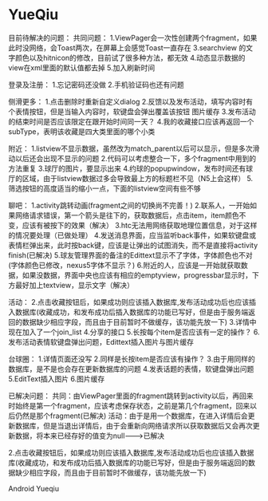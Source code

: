 YueQiu
======
目前待解决的问题：
共同问题：
1.ViewPager会一次性创建两个fragment，如果此时没网络，会Toast两次，在屏幕上会感觉Toast一直存在
3.searchview 的文字颜色以及hitnicon的修改，目前试了很多种方法，都无效
4.动态显示数据的view在xml里面的默认值都去掉
5.加入刷新时间

登录及注册：
1.忘记密码还没做
2.手机验证码也还有问题

侧滑更多：
1.点击删除时重新自定义dialog
2.反馈以及发布活动，填写内容时有个表情按钮，但是当输入内容时，软键盘会弹出覆盖该按钮
图片缓存
3.发布活动的结束时间是否应该限定在跟开始时间同一天？
4.我的收藏接口应该再返回一个subType，表明该收藏是四大类里面的哪个小类



附近：
1.listview不显示数据，虽然改为match_parent以后可以显示，但是多次滑动以后还会出现不显示的问题
2.代码可以考虑整合一下，多个fragment中用到的方法重复
3.球厅的图片，要显示出来
4.约球的popupwindow，发布时间还有球厅的区域，由于listview数据过多会导致最上方的标题栏不见（N5上会这样）
5.筛选按钮的高度适当的缩小一点，下面的listview空间有些不够

聊吧：
1.activity跳转动画(fragment之间的切换尚不完善！)
2.联系人，一开始如果网络请求错误，第一个箭头是往下的，获取数据后，点击item，item颜色不变，应该有被按下的效果（解决）
3.htc无法用网络获取地理位置信息，对于这样的情况要处理（已做处理）
4.发送消息界面，应当监听back事件，如果软键盘或表情栏弹出来，此时按back键，应该是让弹出的试图消失，而不是直接将activity finish(已解决)
5.球友管理界面的备注的Edittext显示不了字体，字体颜色也不对(字体颜色已修改，nexus5字体不显示？)
6.附近的人，应该是一开始就获取数据，如果没数据，界面中央也应该有相应的emptyview，progressbar显示时，下方最好加上textview，显示文字（解决）

活动：
	2.点击收藏按钮后，如果成功则应该插入数据库,发布活动成功后也应该插入数据库(收藏成功，和发布成功后插入数据库的功能已写好，但是由于服务端返回的数据缺少相应字段，而且由于目前暂时不做缓存，该功能先放一下)
3.详情中现在加入了一个join_list
4.分享的接口
5.长按每个item是否应该有一定的操作？
6.发布活动表情软键盘弹出问题，Edittext插入图片与图片缓存

台球圈：
1.详情页面还没写
2.同样是长按item是否应该有操作？
3.由于用同样的数据库，是不是也会存在更新数据库的问题
4.发表话题的表情，软键盘弹出问题
5.EditText插入图片
6.图片缓存


已解决问题：
共同：由ViewPager里面的fragment跳转到activity以后，再回来时始终是第一个fragment，应该考虑保存状态，之前是第几个fragment，回来以后仍然是那个fragment(已解决)
活动：由于是用一个数据库，在进入详情后会更新数据库，但是当退出详情后，由于会重新向网络请求所以获取数据后又会再次更新数据，将本来已经存好的值变为null--->已解决



2.点击收藏按钮后，如果成功则应该插入数据库,发布活动成功后也应该插入数据库(收藏成功，和发布成功后插入数据库的功能已写好，但是由于服务端返回的数据缺少相应字段，而且由于目前暂时不做缓存，该功能先放一下)




Android Yueqiu
